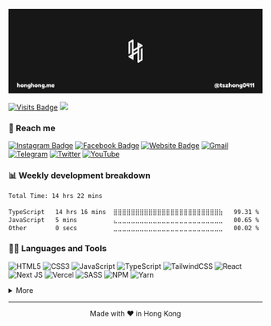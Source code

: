 [![honghong's GitHub Banner](./assets/images/header.png)](https://honghong.me)

[![Visits Badge](https://komarev.com/ghpvc/?username=tszhong0411&label=Profile%20views&color=red&style=for-the-badge)](https://honghong.me)
[![](https://wakatime.com/badge/user/8747fe60-b1f6-4787-b726-bfea4896868a.svg?style=for-the-badge)](https://wakatime.com/@tszhong0411)

### 🤡 Reach me

[![Instagram Badge](https://img.shields.io/badge/Instagram-%40tszhong0411-e5384e?style=for-the-badge&logo=instagram)](https://instagram.com/tszhong0411)
[![Facebook Badge](https://img.shields.io/badge/Facebook-%40小康-blue?style=for-the-badge&logo=facebook)](https://www.facebook.com/tszhonglai.0411)
[![Website Badge](https://img.shields.io/badge/Website-honghong.me-black?style=for-the-badge&logo=googlechrome&logoColor=d64135)](https://honghong.me)
[![Gmail](https://img.shields.io/badge/Gmail-info@honghong.me-D14836?style=for-the-badge&logo=gmail&logoColor=d14836)](mailto:info@honghong.me)
[![Telegram](https://img.shields.io/badge/Telegram-tszhong0411-2CA5E0?style=for-the-badge&logo=telegram&logoColor=white)](https://t.me/tszhong0411)
[![Twitter](https://img.shields.io/badge/Twitter-TszhongLai0411-%231DA1F2.svg?style=for-the-badge&logo=Twitter&logoColor=1da1f2)](https://twitter.com/TszhongLai0411)
[![YouTube](https://img.shields.io/badge/YouTube-小康-%23FF0000.svg?style=for-the-badge&logo=YouTube&logoColor=ff0000)](https://www.youtube.com/channel/UC2hMWOaOlk9vrkvFVaGmn0Q)

### 📊 Weekly development breakdown

<!--START_SECTION:waka-->

```text
Total Time: 14 hrs 22 mins

TypeScript   14 hrs 16 mins  ⣿⣿⣿⣿⣿⣿⣿⣿⣿⣿⣿⣿⣿⣿⣿⣿⣿⣿⣿⣿⣿⣿⣿⣿⣷   99.31 %
JavaScript   5 mins          ⣄⣀⣀⣀⣀⣀⣀⣀⣀⣀⣀⣀⣀⣀⣀⣀⣀⣀⣀⣀⣀⣀⣀⣀⣀   00.65 %
Other        0 secs          ⣀⣀⣀⣀⣀⣀⣀⣀⣀⣀⣀⣀⣀⣀⣀⣀⣀⣀⣀⣀⣀⣀⣀⣀⣀   00.02 %
```

<!--END_SECTION:waka-->

### 🧑‍💻 Languages and Tools

![HTML5](https://img.shields.io/badge/html5-%23E34F26.svg?style=for-the-badge&logo=html5&logoColor=white)
![CSS3](https://img.shields.io/badge/css3-%231572B6.svg?style=for-the-badge&logo=css3&logoColor=white)
![JavaScript](https://img.shields.io/badge/javascript-%23323330.svg?style=for-the-badge&logo=javascript&logoColor=%23F7DF1E)
![TypeScript](https://img.shields.io/badge/typescript-%23007ACC.svg?style=for-the-badge&logo=typescript&logoColor=white)
![TailwindCSS](https://img.shields.io/badge/tailwindcss-%2338B2AC.svg?style=for-the-badge&logo=tailwind-css&logoColor=white)
![React](https://img.shields.io/badge/react-%2320232a.svg?style=for-the-badge&logo=react&logoColor=%2361DAFB)
![Next JS](https://img.shields.io/badge/Next-black?style=for-the-badge&logo=next.js&logoColor=white)
![Vercel](https://img.shields.io/badge/vercel-%23000000.svg?style=for-the-badge&logo=vercel&logoColor=white)
![SASS](https://img.shields.io/badge/SASS-hotpink.svg?style=for-the-badge&logo=SASS&logoColor=white)
![NPM](https://img.shields.io/badge/NPM-%23000000.svg?style=for-the-badge&logo=npm&logoColor=white)
![Yarn](https://img.shields.io/badge/yarn-%232C8EBB.svg?style=for-the-badge&logo=yarn&logoColor=white)

<details>
<summary>More</summary>

![Adobe Premiere Pro](https://img.shields.io/badge/Adobe%20Premiere%20Pro-9999FF.svg?style=for-the-badge&logo=Adobe%20Premiere%20Pro&logoColor=white)
![Figma](https://img.shields.io/badge/figma-%23F24E1E.svg?style=for-the-badge&logo=figma&logoColor=white)
![Visual Studio Code](https://img.shields.io/badge/Visual%20Studio%20Code-0078d7.svg?style=for-the-badge&logo=visual-studio-code&logoColor=white)
![ESLint](https://img.shields.io/badge/ESLint-4B3263?style=for-the-badge&logo=eslint&logoColor=white)
![Postman](https://img.shields.io/badge/Postman-FF6C37?style=for-the-badge&logo=postman&logoColor=white)

</details>

---

<p align="center">Made with ❤️ in Hong Kong</p>
